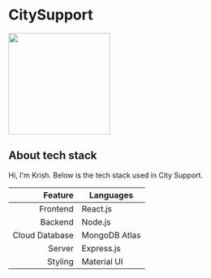 # CitySupport

<img src="https://github.com/user-attachments/assets/242eded9-d940-42df-9321-1dfed7595efa" width="200" />

## About tech stack

Hi, I'm Krish. Below is the tech stack used in City Support.

| Feature | Languages |
|-----:|-----------|
| Frontend| React.js    |
| Backend| Node.js|
| Cloud Database| MongoDB Atlas       |
| Server| Express.js       |
| Styling| Material UI       |
